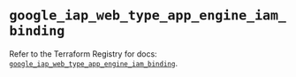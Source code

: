 # `google_iap_web_type_app_engine_iam_binding`

Refer to the Terraform Registry for docs: [`google_iap_web_type_app_engine_iam_binding`](https://registry.terraform.io/providers/hashicorp/google/6.41.0/docs/resources/iap_web_type_app_engine_iam_binding).

